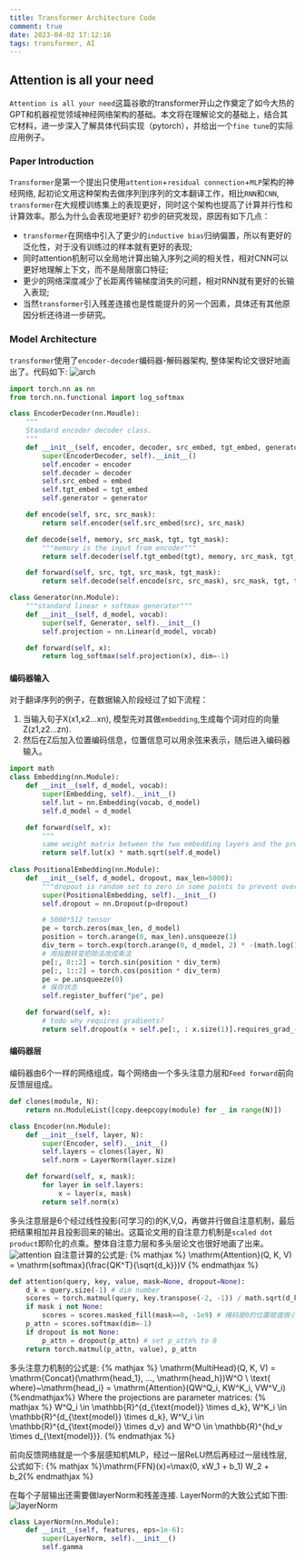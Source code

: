 ```yaml
---
title: Transformer Architecture Code
comment: true
date: 2023-04-02 17:12:16
tags: transformer, AI
---
```

## Attention is all your need
`Attention is all your need`这篇谷歌的transformer开山之作奠定了如今大热的GPT和机器视觉领域神经网络架构的基础。本文将在理解论文的基础上，结合其它材料，进一步深入了解具体代码实现（pytorch），并给出一个`fine tune`的实际应用例子。

### Paper Introduction
`Transformer`是第一个提出只使用`attention`+`residual connection`+`MLP`架构的神经网络, 起初论文用这种架构去做序列到序列的文本翻译工作，相比`RNN`和`CNN`, `transformer`在大规模训练集上的表现更好，同时这个架构也提高了计算并行性和计算效率。那么为什么会表现地更好? 初步的研究发现，原因有如下几点：
- `transformer`在网络中引入了更少的`inductive bias`归纳偏置，所以有更好的泛化性，对于没有训练过的样本就有更好的表现; 
- 同时attention机制可以全局地计算出输入序列之间的相关性，相对CNN可以更好地理解上下文，而不是局限窗口特征;
- 更少的网络深度减少了长距离传输梯度消失的问题，相对RNN就有更好的长输入表现;
- 当然`transformer`引入残差连接也是性能提升的另一个因素，具体还有其他原因分析还待进一步研究。

### Model Architecture
`transformer`使用了`encoder-decoder`编码器-解码器架构, 整体架构论文很好地画出了。代码如下:
![arch](/images/screenshots/transformer_arch.png)
```python
import torch.nn as nn
from torch.nn.functional import log_softmax

class EncoderDecoder(nn.Moudle):
    """
    Standard encoder decoder class.
    """
    def __init__(self, encoder, decoder, src_embed, tgt_embed, generator):
        super(EncoderDecoder, self).__init__()
        self.encoder = encoder
        self.decoder = decoder
        self.src_embed = embed
        self.tgt_embed = tgt_embed
        self.generator = generator

    def encode(self, src, src_mask):
        return self.encoder(self.src_embed(src), src_mask)

    def decode(self, memory, src_mask, tgt, tgt_mask):
        """memory is the input from encoder"""
        return self.decoder(self.tgt_embed(tgt), memory, src_mask, tgt_mask)

    def forward(self, src, tgt, src_mask, tgt_mask):
        return self.decode(self.encode(src, src_mask), src_mask, tgt, tgt_mask)

class Generator(nn.Module):
    """standard linear + softmax generator"""
    def __init__(self, d_model, vocab):
        super(self, Generator, self).__init__()
        self.projection = nn.Linear(d_model, vocab)

    def forward(self, x):
        return log_softmax(self.projection(x), dim=-1)

```

#### 编码器输入
对于翻译序列的例子，在数据输入阶段经过了如下流程：
1. 当输入句子X(x1,x2...xn), 模型先对其做`embedding`,生成每个词对应的向量Z(z1,z2...zn). 
2. 然后在Z后加入位置编码信息，位置信息可以用余弦来表示，随后进入编码器输入。
```python
import math
class Embedding(nn.Module):
    def __init__(self, d_model, vocab):
        super(Embedding, self).__init__()
        self.lut = nn.Embedding(vocab, d_model)
        self.d_model = d_model

    def forward(self, x):
        """ 
        same weight matrix between the two embedding layers and the pre-softmax linear transformation. this is multiply sqrts(d_modle) """
        return self.lut(x) * math.sqrt(self.d_model)
    
class PositionalEmbedding(nn.Module):
    def __init__(self, d_model, dropout, max_len=5000):
        """dropout is random set to zero in some points to prevent overfitting"""
        super(PositionalEmbedding, self).__init__()
        self.dropout = nn.Dropout(p=dropout)

        # 5000*512 tensor
        pe = torch.zeros(max_len, d_model)
        position = torch.arange(0, max_len).unsqueeze(1)
        div_term = torch.exp(torch.arange(0, d_model, 2) * -(math.log(10000.0)/d_model))
        # 用指数转变把除法改成乘法
        pe[:, 0::2] = torch.sin(position * div_term)
        pe[:, 1::2] = torch.cos(position * div_term)
        pe = pe.unsqueeze(0)
        # 保存状态
        self.register_buffer("pe", pe)

    def forward(self, x):
        # todo why requires gradients?
        return self.dropout(x + self.pe[:, : x.size(1)].requires_grad_(False))
```

#### 编码器层
编码器由6个一样的网络组成，每个网络由一个多头注意力层和`Feed forward`前向反馈层组成。
```python
def clones(module, N):
    return nn.ModuleList([copy.deepcopy(module) for _ in range(N)])

class Encoder(nn.Module):
    def __init__(self, layer, N):
        super(Encoder, self).__init__()
        self.layers = clones(layer, N)
        self.norm = LayerNorm(layer.size)

    def forward(self, x, mask):
        for layer in self.layers:
            x = layer(x, mask)
        return self.norm(x)
```

多头注意层是6个经过线性投影(可学习的)的K,V,Q，再做并行做自注意机制，最后把结果相加并且投影回来的输出。这篇论文用的自注意力机制是`scaled dot product`即阶化的点乘。整体自注意力层和多头层论文也很好地画了出来。
![attention](/images/screenshots/multihead.png)
自注意计算的公式是: {% mathjax %} \mathrm{Attention}(Q, K, V) = \mathrm{softmax}(\frac{QK^T}{\sqrt{d_k}})V {% endmathjax %}
```python
def attention(query, key, value, mask=None, dropout=None):
    d_k = query.size(-1) # dim number
    scores = torch.matmul(query, key.transpose(-2, -1)) / math.sqrt(d_k)
    if mask i not None:
        scores = scores.masked_fill(mask==0, -1e9) # 掩码是0的位置赋值很小的数
    p_attn = scores.softmax(dim=-1)
    if dropout is not None:
        p_attn = dropout(p_attn) # set p_attn% to 0
    return torch.matmul(p_attn, value), p_attn
```
多头注意力机制的公式是: 
{% mathjax %} \mathrm{MultiHead}(Q, K, V) =
    \mathrm{Concat}(\mathrm{head_1}, ..., \mathrm{head_h})W^O \\
    \text{ where}~\mathrm{head_i} = \mathrm{Attention}(QW^Q_i, KW^K_i, VW^V_i) {%endmathjax%}
Where the projections are parameter matrices:
{% mathjax %} W^Q_i \in
\mathbb{R}^{d_{\text{model}} \times d_k}, W^K_i \in
\mathbb{R}^{d_{\text{model}} \times d_k}, W^V_i \in
\mathbb{R}^{d_{\text{model}} \times d_v} and W^O \in
\mathbb{R}^{hd_v \times d_{\text{model}}}. {% endmathjax %}

前向反馈网络就是一个多层感知机MLP，经过一层ReLU然后再经过一层线性层, 公式如下: {% mathjax %}\mathrm{FFN}(x)=\max(0, xW_1 + b_1) W_2 + b_2{% endmathjax %}


在每个子层输出还需要做layerNorm和残差连接. LayerNorm的大致公式如下图:
![layerNorm](/images/screenshots/layernorm.png)

```python
class LayerNorm(nn.Module):
    def __init__(self, features, eps=1e-6):
        super(LayerNorm, self).__init__()
        self.gamma

```